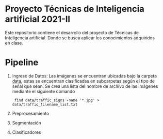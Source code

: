 # Proyecto Técnicas de Inteligencia artificial 2021-II

Este repositorio contiene el desarrollo del proyecto de Técnicas de Inteligencia artificial. Donde se busca aplicar los conocimientos adquiridos en clase.



# Pipeline 
1. Ingreso de Datos: Las imágenes se encuentran ubicadas bajo la carpeta [data](./data), estas se encuentran clasificadas en subcarpetas según el tipo de señal que sean. Se crea una lista del nombre de archivo de las imágenes mediante el siguiente comando
   
    ``` find data/traffic_signs -name '*.jpg' > data/traffic_filename_list.txt```

2. Preprocesamiento
3.  Segmentación 
4.  Clasificadores 



